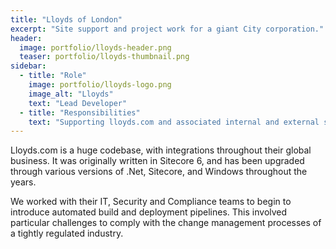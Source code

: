 ```yaml
---
title: "Lloyds of London"
excerpt: "Site support and project work for a giant City corporation."
header:
  image: portfolio/lloyds-header.png
  teaser: portfolio/lloyds-thumbnail.png
sidebar:
  - title: "Role"
    image: portfolio/lloyds-logo.png
    image_alt: "Lloyds"
    text: "Lead Developer"
  - title: "Responsibilities"
    text: "Supporting lloyds.com and associated internal and external sites. Consulting with IT to promote Sitecore best practices and move to continuous delivery."
---
```


Lloyds.com is a huge codebase, with integrations throughout their global business. It was originally written in Sitecore 6, and has been upgraded through various versions of .Net, Sitecore, and Windows throughout the years. 

We worked with their IT, Security and Compliance teams to begin to introduce automated build and deployment pipelines. This involved particular challenges to comply with the change management processes of a tightly regulated industry. 